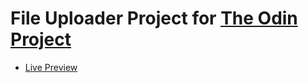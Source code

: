 # File Uploader Project for [The Odin Project](https://www.theodinproject.com)

- [Live Preview](https://file-uploader-m3jy.onrender.com/)
